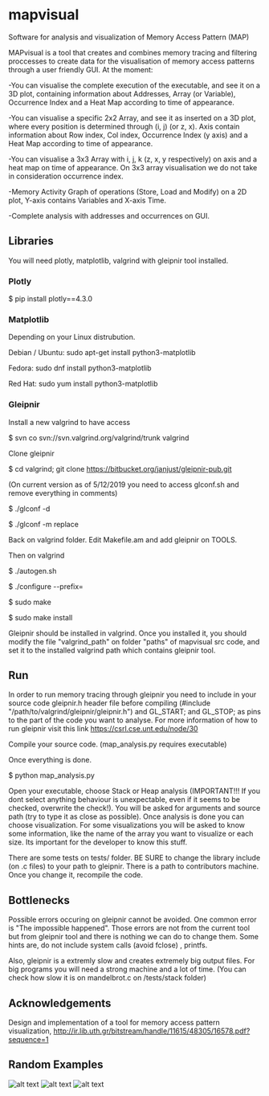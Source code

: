 # mapvisual
Software for analysis and visualization of Memory Access Pattern (MAP)

MAPvisual is a tool that creates and combines memory tracing and filtering proccesses to create data for the visualisation of memory access 
patterns through a user friendly GUI. At the moment:

-You can visualise the complete execution of the executable, and see it on a 3D plot, containing information about Addresses, Array (or Variable), Occurrence Index and a Heat Map according to time of appearance.

-You can visualise a specific 2x2 Array, and see it as inserted on a 3D plot, where every position is determined through (i, j) (or z, x). Axis contain information about Row index, Col index, Occurrence Index (y axis) and a Heat Map according to time of appearance.

-You can visualise a 3x3 Array with i, j, k (z, x, y respectively) on axis and a heat map on time of appearance. On 3x3 array visualisation we do not take in consideration occurrence index.

-Memory Activity Graph of operations (Store, Load and Modify) on a 2D plot, Y-axis contains Variables and X-axis Time.

-Complete analysis with addresses and occurrences on GUI.

## Libraries
You will need plotly, matplotlib, valgrind with gleipnir tool installed.
### Plotly
$ pip install plotly==4.3.0
### Matplotlib 
Depending on your Linux distrubution.

Debian / Ubuntu: sudo apt-get install python3-matplotlib

Fedora: sudo dnf install python3-matplotlib

Red Hat: sudo yum install python3-matplotlib
### Gleipnir
Install a new valgrind to have access

$ svn co svn://svn.valgrind.org/valgrind/trunk valgrind

Clone gleipnir

$ cd valgrind; git clone https://bitbucket.org/janjust/gleipnir-pub.git

(On current version as of 5/12/2019 you need to access glconf.sh and remove everything in comments)

$ ./glconf -d

$ ./glconf -m replace

Back on valgrind folder. Edit Makefile.am and add gleipnir on TOOLS.

Then on valgrind

$ ./autogen.sh

$ ./configure --prefix=<current valgrind dir>

$ sudo make

$ sudo make install

Gleipnir should be installed in valgrind. Once you installed it, you should modify the file "valgrind_path" on folder "paths" of mapvisual src code, and set it to the installed valgrind path which contains gleipnir tool. 

## Run
In order to run memory tracing through gleipnir you need to include in your source code gleipnir.h header file 
before compiling (#include "/path/to/valgrind/gleipnir/gleipnir.h") and GL_START; and GL_STOP; as pins to the part of the code you want
to analyse. For more information of how to run gleipnir visit this link https://csrl.cse.unt.edu/node/30

Compile your source code. (map_analysis.py requires executable)

Once everything is done.

$ python map_analysis.py

Open your executable, choose Stack or Heap analysis (IMPORTANT!!! If you dont select anything behaviour is unexpectable, even if it seems 
to be checked, overwrite the check!). You will be asked for arguments and source path (try to type it as close as possible). Once 
analysis is done you can choose visualization. For some visualizations you will be asked to know some information, like the name of the 
array you want to visualize or each size. Its important for the developer to know this stuff.

There are some tests on tests/ folder. BE SURE to change the library include (on .c files) to your path to gleipnir. There is a path to 
contributors machine. Once you change it, recompile the code.

## Bottlenecks
Possible errors occuring on gleipnir cannot be avoided. One common error is "The impossible happened". Those errors are not from the
current tool but from gleipnir tool and there is nothing we can do to change them. Some hints are, do not include system calls (avoid fclose)
, printfs.

Also, gleipnir is a extremly slow and creates extremely big output files. For big programs you will need a strong machine and a lot 
of time. (You can check how slow it is on mandelbrot.c on /tests/stack folder)

## Acknowledgements
Design and implementation of a tool for memory access
pattern visualization, http://ir.lib.uth.gr/bitstream/handle/11615/48305/16578.pdf?sequence=1

## Random Examples
![alt text](https://i.ibb.co/Y7Kjqyg/Visualization-of-complete-execution-of-matrix-mul-with-blocks.png "Complete Run Execution")
![alt text](https://i.ibb.co/sJ9fCL7/Visualization-of-Y-array-in-matrix-mul-with-blocks.png "2D Array Vis")
![alt text](https://i.ibb.co/pd0QTtc/3-DARRAYVIS.png "3D Array Vis")

